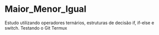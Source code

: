 # Maior_Menor_Igual
Estudo utilizando operadores ternários, estruturas de decisão if, if-else e switch.
Testando o Git Termux
